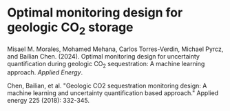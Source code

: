 # Optimal monitoring design for geologic CO<sub>2</sub> storage

Misael M. Morales, Mohamed Mehana, Carlos Torres-Verdin, Michael Pyrcz, and Bailian Chen. (2024). Optimal monitoring design for uncertainty quantification during geologic CO<sub>2</sub> sequestration: A machine learning approach. <em>Applied Energy</em>.

Chen, Bailian, et al. "Geologic CO2 sequestration monitoring design: A machine learning and uncertainty quantification based approach." Applied energy 225 (2018): 332-345.
